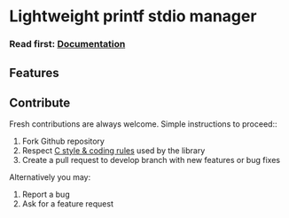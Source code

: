 # Lightweight printf stdio manager

<h3>Read first: <a href="http://docs.majerle.eu/projects/lwprintf/">Documentation</a></h3>

## Features

## Contribute

Fresh contributions are always welcome. Simple instructions to proceed::

1. Fork Github repository
2. Respect [C style & coding rules](https://github.com/MaJerle/c-code-style) used by the library
3. Create a pull request to develop branch with new features or bug fixes

Alternatively you may:

1. Report a bug
2. Ask for a feature request
